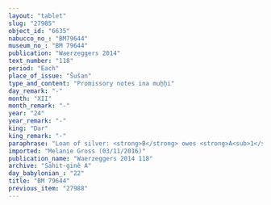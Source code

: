 ```yaml
---
layout: "tablet"
slug: "27985"
object_id: "6635"
nabucco_no_: "BM79644"
museum_no_: "BM 79644"
publication: "Waerzeggers 2014"
text_number: "118"
period: "Each"
place_of_issue: "Šušan"
type_and_content: "Promissory notes ina muẖẖi"
day_remark: "-"
month: "XII"
month_remark: "-"
year: "24"
year_remark: "-"
king: "Dar"
king_remark: "-"
paraphrase: "Loan of silver: <strong>B</strong> owes <strong>A<sub>1</sub></strong>, <strong>A<sub>2</sub></strong> and <strong>A<sub>3</sub></strong> 1 &frac12; minas of white cut silver (<em>kaspu ṣep&ucirc;</em> <em>nuhhutu</em>) by 1/8 alloy (<em>bitqu</em>) per shekel. The debtor will pay the silver, without interest (<em>qaqqadu</em>), in Nisān (I) in Babylon. Seal impression (<em>kunukku</em>) of the debtor. 4 witnesses and the scribe.<br /> &nbsp;<br /> <strong>A<sub>1</sub></strong> = L&acirc;b&acirc;&scaron;i/Basia; <strong>A<sub>2</sub></strong> = Iddin-Bēl/Itti-Bēl-lummir; <strong>A<sub>3</sub></strong> = Nab&ucirc;-utirri, <em>qallu</em> (slave) of Marduk-&scaron;umu-iddin; <strong>B</strong> = Marduk-rēmanni/Bēl-uballiṭ//Ṣāhit-gin&ecirc;; Scribe = Nergal-&scaron;umu-iddin/Nab&ucirc;-mukīn-apli<br /> &nbsp;"
imported: "Melanie Gross (03/11/2016)"
publication_name: "Waerzeggers 2014 118"
archive: "Ṣāhit-ginê A"
day_babylonian_: "22"
title: "BM 79644"
previous_item: "27988"
---
```

